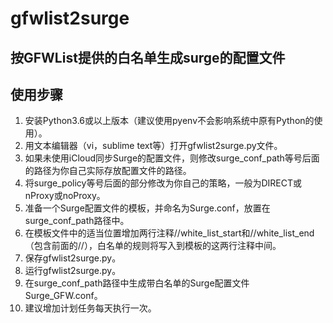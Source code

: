 # gfwlist2surge
## 按GFWList提供的白名单生成surge的配置文件
## 使用步骤
1. 安装Python3.6或以上版本（建议使用pyenv不会影响系统中原有Python的使用）。
2. 用文本编辑器（vi，sublime text等）打开gfwlist2surge.py文件。
3. 如果未使用iCloud同步Surge的配置文件，则修改surge_conf_path等号后面的路径为你自己实际存放配置文件的路径。
4. 将surge_policy等号后面的部分修改为你自己的策略，一般为DIRECT或nProxy或noProxy。
5. 准备一个Surge配置文件的模板，并命名为Surge.conf，放置在surge_conf_path路径中。
6. 在模板文件中的适当位置增加两行注释//white_list_start和//white_list_end（包含前面的//），白名单的规则将写入到模板的这两行注释中间。
7. 保存gfwlist2surge.py。
8. 运行gfwlist2surge.py。
9. 在surge_conf_path路径中生成带白名单的Surge配置文件Surge_GFW.conf。
10. 建议增加计划任务每天执行一次。